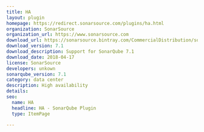 ```yaml
---
title: HA
layout: plugin
homepage: https://redirect.sonarsource.com/plugins/ha.html
organization: SonarSource
organization_url: https://www.sonarsource.com
download_url: https://sonarsource.bintray.com/CommercialDistribution/sonar-ha-plugin/sonar-ha-plugin-7.1.jar
download_version: 7.1
download_description: Support for SonarQube 7.1
download_date: 2018-04-17
license: SonarSource
developers: unkown
sonarqube_version: 7.1
category: data center
description: High availability
details: 
seo: 
  name: HA
  headline: HA - SonarQube Plugin
  type: ItemPage

---
```

